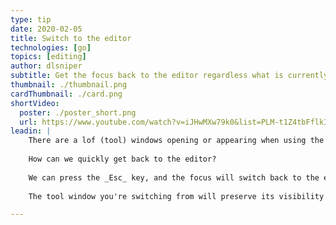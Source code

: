 ```yaml
---
type: tip
date: 2020-02-05
title: Switch to the editor
technologies: [go]
topics: [editing]
author: dlsniper
subtitle: Get the focus back to the editor regardless what is currently focused
thumbnail: ./thumbnail.png
cardThumbnail: ./card.png
shortVideo:
  poster: ./poster_short.png
  url: https://www.youtube.com/watch?v=iJHwMXw79k0&list=PLM-t1Z4tbFflkIOaap4P-BV30ZrZwrDld&index=23
leadin: |
    There are a lof (tool) windows opening or appearing when using the IDE. 
    
    How can we quickly get back to the editor?
    
    We can press the _Esc_ key, and the focus will switch back to the editor.
    
    The tool window you're switching from will preserve its visibility state in this case.

---
```

